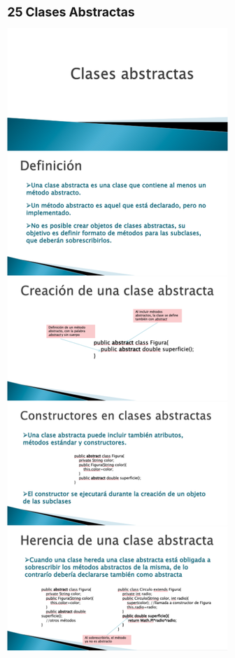 # 25 Clases Abstractas

<img src="images/25-01.png">

<img src="images/25-02.png">

<img src="images/25-03.png">

<img src="images/25-04.png">

<img src="images/25-05.png">

